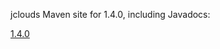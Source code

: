 jclouds Maven site for 1.4.0, including Javadocs:

[1.4.0](http://demobox.github.com/jclouds-maven-site-1.4.0/1.4.0/jclouds-multi/)
